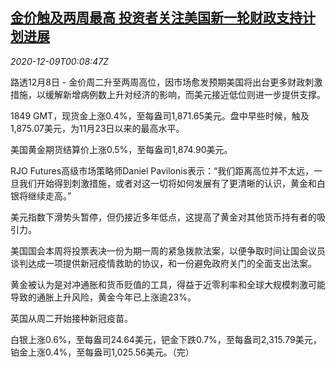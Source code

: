 <!--1607473408000-->
[金价触及两周最高 投资者关注美国新一轮财政支持计划进展](https://cn.reuters.com/article/precious-metals-1208-tues-idCNKBS28J00L)
------

<div><i>2020-12-09T00:08:47Z</i></div><p>路透12月8日 - 金价周二升至两周高位，因市场愈发预期美国将出台更多财政刺激措施，以缓解新增病例数上升对经济的影响，而美元接近低位则进一步提供支撑。</p><p>1849 GMT，现货金上涨0.4%，至每盎司1,871.65美元。盘中早些时候，触及1,875.07美元，为11月23日以来的最高水平。</p><p>美国黄金期货结算价上涨0.5%，至每盎司1,874.90美元。</p><p>RJO Futures高级市场策略师Daniel Pavilonis表示：“我们距离高位并不太远，一旦我们开始得到刺激措施，或者对这一切将如何发展有了更清晰的认识，黄金和白银将继续走高。”</p><p>美元指数下滑势头暂停，但仍接近多年低点，这提高了黄金对其他货币持有者的吸引力。</p><p>美国国会本周将投票表决一份为期一周的紧急拨款法案，以便争取时间让国会议员谈判达成一项提供新冠疫情救助的协议，和一份避免政府关门的全面支出法案。</p><p>黄金被认为是对冲通胀和货币贬值的工具，得益于近零利率和全球大规模刺激可能导致的通胀上升风险，黄金今年已上涨逾23%。</p><p>英国从周二开始接种新冠疫苗。</p><p>白银上涨0.6%，至每盎司24.64美元，钯金下跌0.7%，至每盎司2,315.79美元，铂金上涨0.4%，至每盎司1,025.56美元。（完）</p>

